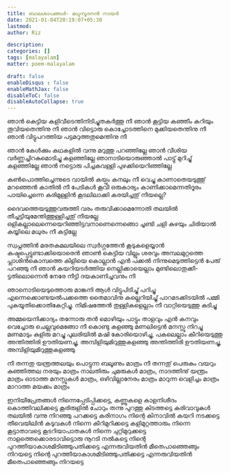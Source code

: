 ```yaml
---
title: ബാലശാപങ്ങള്‍- മധുസൂദനന്‍ നായര്‍ 
date: 2021-01-04T20:19:07+05:30
lastmod: 
author: Riz

description: 
categories: []
tags: [malayalam]
matter: poem-malayalam

draft: false
enableDisqus : false
enableMathJax: false
disableToC: false
disableAutoCollapse: true
---
```



ഞാന്‍ കെട്ടിയ കളിവീടെന്തിനിടിച്ചുതകര്‍ത്തൂ നീ
ഞാന്‍ കൂട്ടിയ കഞ്ഞീം കറിയും തൂവിയതെന്തിനു നീ
ഞാന്‍ വിട്ടൊരു കൊച്ചോടത്തിനെ മുക്കിയതെന്തിനു നീ
ഞാന്‍ വിട്ടുപറത്തിയ പട്ടമറുത്തതുമെന്തിനു നീ

ഞാന്‍ കേള്‍ക്കും കഥകളില്‍ വന്നു മറുത്തു പറഞ്ഞില്ലേ
ഞാന്‍ വീശിയ വര്‍ണ്ണച്ചിറകുമൊടിച്ചു കളഞ്ഞില്ലേ
ഞാനാടിയൊരുഞ്ഞാല്‍ പാട്ടു് മുറിച്ചു് കളഞ്ഞില്ലേ
ഞാന്‍ നട്ടൊരു പിച്ചകവള്ളി പുഴക്കിയെറിഞ്ഞില്ലേ

കണ്‍പൊത്തിച്ചെന്നുടെ വായില്‍ കയ്പും കനലും നീ വെച്ചു
കാണാതെയടുത്തു് മറഞ്ഞെന്‍ കാതില്‍ നീ പേടികള്‍ കൂവി
ഒരുകാര്യം കാണിക്കാമെന്നതിദൂരം പായിച്ചെന്നെ
കരിമുള്ളിന്‍ കൂടലിലാക്കി കരയിച്ചതു് നീയല്ലെ?

ദൈവത്തെയടുത്തുവരുത്തി വരം തരുവിക്കാമെന്നോതി
തലയില്‍ തീച്ചട്ടിയുമേന്തിത്തുള്ളിച്ചതു് നീയല്ലേ
ഒളികല്ലാലെന്നെയെറിഞ്ഞിട്ടവനാണെന്നെങ്ങൊ ചൂണ്ടി
ചളി കുഴയും ചിരിയാല്‍ കയ്യിലെ മധുരം നീ കട്ടില്ലേ

സ്വപ്നത്തിന്‍ മരതകമലയിലെ സ്വര്‍ഗ്ഗത്തേന്‍ കൂടുകളെയ്യാന്‍
കഷ്ടപ്പെട്ടുണ്ടാക്കിയൊരെന്‍ ഞാണ്‍ കെട്ടിയ വില്ലും ശരവും
അമ്പലമുറ്റത്തെ പ്ലാശിന്‍കൊമ്പത്തെ കിളിയെ കൊല്ലാന്‍
എന്‍ പക്കല്‍ നിന്നുമെടുത്തിട്ടെന്‍ പേരു് പറഞ്ഞു നീ
ഞാന്‍ കയറിയടര്‍ത്തിയ നെല്ലിക്കായെല്ലാം മുണ്ടിലൊതുക്കീ-
ട്ടതിലൊന്നെന്‍ നേരേ നീട്ടി ദയകാണിച്ചവനും നീ

ഞാനൊടിയെടുത്തൊരു മാങ്കനി ആള്‍ വിട്ടുപിടിച്ചു് പറിച്ചു
എന്നെക്കൊണ്ടയല്‍പക്കത്തെ തൈമാവിനു കല്ലെറിയിച്ചു്
പാറമടക്കിടയില്‍ പമ്മി പുകയൂതിക്കൊതികേറ്റിച്ചു.
നിമിഷത്തേന്‍ തുള്ളികളെല്ലാം നീ വാറ്റിയെടുത്തു കുടിച്ചു

അമ്മയെനിക്കാദ്യം തന്നോരു തന്‍ മൊഴിയും പാട്ടും താളവും
എന്‍ കനവും വെച്ചോരു ചെല്ലവുമെങ്ങോ നീ കൊണ്ടു കളഞ്ഞു
മണലിട്ടെന്‍ മനസ്സു നിറച്ചു മണമാടും കുളിരു മറച്ചു
പുലരിയില്‍ മഷി കോരിയൊഴിച്ചു, പകലെല്ലാം കീറിയെടുത്തു
അന്തിത്തിരി ഊതിയണച്ചു, അമ്പിളിയുമിറുത്തുകളഞ്ഞു
അന്തിത്തിരി ഊതിയണച്ചു, അമ്പിളിയുമിറുത്തുകളഞ്ഞു

നീ തന്നതു യന്ത്രത്തലയും പൊട്ടുന്ന ബലൂണും മാത്രം
നീ തന്നതു് പെരുകും വയറും കുഞ്ഞിത്തല നരയും മാത്രം
നാലതിരും ചുമരുകള്‍ മാത്രം, നാദത്തിനു് യന്ത്രം മാത്രം
ഓടാത്ത മനസ്സുകള്‍ മാത്രം, ഒഴിവില്ലാനേരം മാത്രം
മാറുന്ന വെളിച്ചം മാത്രം മാറാത്ത മയക്കം മാത്രം

ഇനിയീപ്രേതങ്ങള്‍ നിന്നെപ്പേടിപ്പിക്കട്ടെ,
കണ്ണൂകളെ കാളനിശീദം കൊത്തിവലിക്കട്ടെ
കൂരിരുളില്‍ ചോറും തന്നു പുറത്തു കിടത്തട്ടെ
കരിവാവുകള്‍ തലയില്‍ വന്നു നിറഞ്ഞു പറക്കട്ടെ
കരിനാഗം നിന്റെ കിനാവില്‍ കയറി നടക്കട്ടെ
തീവെയിലിന്‍ കടുവകള്‍ നിന്നെ കീറിമുറിക്കട്ടെ
കളിമുറ്റത്താരും നിന്നെ കൂട്ടാതാവട്ടെ
കൂടറിയാപാതകള്‍ നിന്നെ ചുറ്റിമുറുക്കട്ടെ
നാളത്തെക്കൊരടാവിട്ടൊരു നൂറടി നല്‍കട്ടെ
നിന്റെ പുറത്തീയാകാശമിടിഞ്ഞുപതിക്കട്ടെ
എന്നരുവിയതിന്‍ മീതെപാഞ്ഞെങ്ങും നിറയട്ടെ
നിന്റെ പുറത്തീയാകാശമിടിഞ്ഞുപതിക്കട്ടെ
എന്നരുവിയതിന്‍ മീതെപാഞ്ഞെങ്ങും നിറയട്ടെ